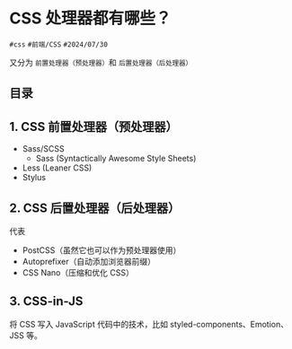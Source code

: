 
# CSS 处理器都有哪些？


`#css`  `#前端/CSS`  `#2024/07/30` 

又分为 `前置处理器（预处理器）`和 `后置处理器（后处理器）`


## 目录
<!-- toc -->
 ## 1. CSS 前置处理器（预处理器） 

- Sass/SCSS
	- Sass (Syntactically Awesome Style Sheets)
- Less (Leaner CSS)
- Stylus

## 2. CSS 后置处理器（后处理器）

代表

- PostCSS（虽然它也可以作为预处理器使用）
- Autoprefixer（自动添加浏览器前缀）
- CSS Nano（压缩和优化 CSS）

## 3. CSS-in-JS

将 CSS 写入 JavaScript 代码中的技术，比如 styled-components、Emotion、JSS 等。

